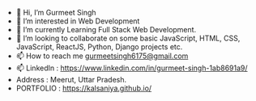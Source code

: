 - 👋 Hi, I’m Gurmeet Singh
- 👀 I’m interested in Web Development
- 🌱 I’m currently Learning Full Stack Web Development.
- 💞️ I’m looking to collaborate on some basic JavaScript, HTML, CSS, JavaScript, ReactJS, Python, Django projects etc.
- 📫 How to reach me gurmeetsingh6175@gmail.com
- 📫 LinkedIn : https://www.linkedin.com/in/gurmeet-singh-1ab8691a9/
- Address : Meerut, Uttar Pradesh.
- PORTFOLIO : https://kalsaniya.github.io/

<!---
kalsaniya/kalsaniya is a ✨ special ✨ repository because its `README.md` (this file) appears on your GitHub profile.
You can click the Preview link to take a look at your changes.
--->
